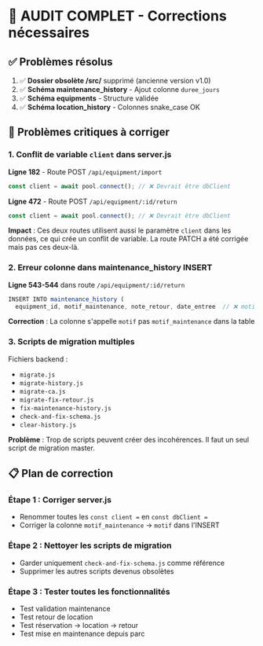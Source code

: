 # 🔧 AUDIT COMPLET - Corrections nécessaires

## ✅ Problèmes résolus

1. ✅ **Dossier obsolète /src/** supprimé (ancienne version v1.0)
2. ✅ **Schéma maintenance_history** - Ajout colonne `duree_jours`
3. ✅ **Schéma equipments** - Structure validée
4. ✅ **Schéma location_history** - Colonnes snake_case OK

## 🚨 Problèmes critiques à corriger

### 1. Conflit de variable `client` dans server.js

**Ligne 182** - Route POST `/api/equipment/import`
```javascript
const client = await pool.connect(); // ❌ Devrait être dbClient
```

**Ligne 472** - Route POST `/api/equipment/:id/return`
```javascript
const client = await pool.connect(); // ❌ Devrait être dbClient
```

**Impact** : Ces deux routes utilisent aussi le paramètre `client` dans les données, ce qui crée un conflit de variable. La route PATCH a été corrigée mais pas ces deux-là.

### 2. Erreur colonne dans maintenance_history INSERT

**Ligne 543-544** dans route `/api/equipment/:id/return`
```javascript
INSERT INTO maintenance_history (
  equipment_id, motif_maintenance, note_retour, date_entree  // ❌ motif_maintenance
```

**Correction** : La colonne s'appelle `motif` pas `motif_maintenance` dans la table

### 3. Scripts de migration multiples

Fichiers backend :
- `migrate.js`
- `migrate-history.js`
- `migrate-ca.js`
- `migrate-fix-retour.js`
- `fix-maintenance-history.js`
- `check-and-fix-schema.js`
- `clear-history.js`

**Problème** : Trop de scripts peuvent créer des incohérences. Il faut un seul script de migration master.

## 📋 Plan de correction

### Étape 1 : Corriger server.js
- Renommer toutes les `const client =` en `const dbClient =`
- Corriger la colonne `motif_maintenance` → `motif` dans l'INSERT

### Étape 2 : Nettoyer les scripts de migration
- Garder uniquement `check-and-fix-schema.js` comme référence
- Supprimer les autres scripts devenus obsolètes

### Étape 3 : Tester toutes les fonctionnalités
- Test validation maintenance
- Test retour de location
- Test réservation → location → retour
- Test mise en maintenance depuis parc
